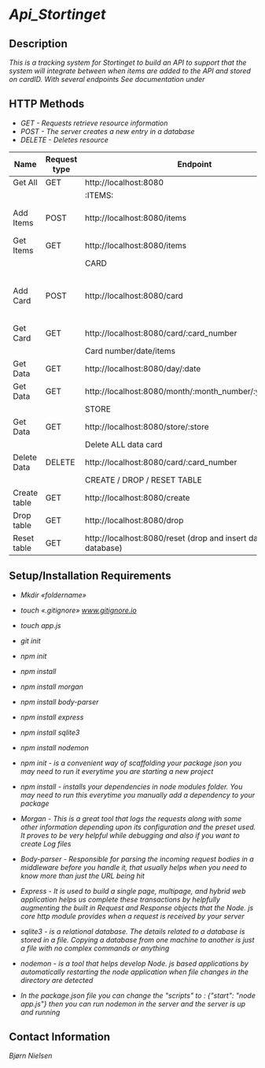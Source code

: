 # _Api_Stortinget_

## Description

_This is a tracking system for Stortinget to build an API to support that the system will integrate between when items are added to the API and stored on cardID. With several endpoints See documentation under_

## HTTP Methods

- _GET - Requests retrieve resource information_
- _POST - The server creates a new entry in a database_
- _DELETE - Deletes resource_

| Name         | Request type | Endpoint                                                       | Body                                                                      |
| ------------ | ------------ | -------------------------------------------------------------- | ------------------------------------------------------------------------- |
| Get All      | GET          | http://localhost:8080                                          |                                                                           |
|              |              | :ITEMS:                                                        |                                                                           |
| Add Items    | POST         | http://localhost:8080/items                                    | { name:"string", category:"string", price:"number" }                      |
| Get Items    | GET          | http://localhost:8080/items                                    |                                                                           |
|              |              | CARD                                                           |                                                                           |
| Add Card     | POST         | http://localhost:8080/card                                     | { card_number:"number", store: "string", adress:"string", date:"string" } |
| Get Card     | GET          | http://localhost:8080/card/:card_number                        |                                                                           |
|              |              | Card number/date/items                                         |                                                                           |
| Get Data     | GET          | http://localhost:8080/day/:date                                |                                                                           |
| Get Data     | GET          | http://localhost:8080/month/:month_number/:year_number         |                                                                           |
|              |              | STORE                                                          |                                                                           |
| Get Data     | GET          | http://localhost:8080/store/:store                             |                                                                           |
|              |              | Delete ALL data card                                           |                                                                           |
| Delete Data  | DELETE       | http://localhost:8080/card/:card_number                        |                                                                           |
|              |              | CREATE / DROP / RESET TABLE                                    |                                                                           |
| Create table | GET          | http://localhost:8080/create                                   |                                                                           |
| Drop table   | GET          | http://localhost:8080/drop                                     |                                                                           |
| Reset table  | GET          | http://localhost:8080/reset (drop and insert data to database) |                                                                           |

## Setup/Installation Requirements

- _Mkdir «foldername»_
- _touch «.gitignore» www.gitignore.io_
- _touch app.js_
- _git init_
- _npm init_
- _npm install_
- _npm install morgan_
- _npm install body-parser_
- _npm install express_
- _npm install sqlite3_
- _npm install nodemon_

- _npm init - is a convenient way of scaffolding your package json you may need to run it everytime you are starting a new project_

- _npm install - installs your dependencies in node modules folder. You may need to run this everytime you manually add a dependency to your package_

- _Morgan - This is a great tool that logs the requests along with some other information depending upon its configuration and the preset used. It proves to be very helpful while debugging and also if you want to create Log files_

- _Body-parser - Responsible for parsing the incoming request bodies in a middleware before you handle it, that usually helps when you need to know more than just the URL being hit_

- _Express - It is used to build a single page, multipage, and hybrid web application helps us complete these transactions by helpfully augmenting the built in Request and Response objects that the Node. js core http module provides when a request is received by your server_

- _sqlite3 - is a relational database. The details related to a database is stored in a file. Copying a database from one machine to another is just a file with no complex commands or anything_

- _nodemon - is a tool that helps develop Node. js based applications by automatically restarting the node application when file changes in the directory are detected_

- _In the package.json file you can change the "scripts" to : {"start": "node app.js"} then you can run nodemon in the server and the server is up and running_

## Contact Information

_Bjørn Nielsen_
